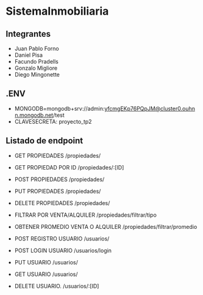 # SistemaInmobiliaria

## Integrantes

- Juan Pablo Forno
- Daniel Pisa
- Facundo Pradells
- Gonzalo Migliore
- Diego Mingonette

## .ENV
- MONGODB=mongodb+srv://admin:yfcmgEKp76PQpJM@cluster0.ouhnn.mongodb.net/test
- CLAVESECRETA: proyecto_tp2

## Listado de endpoint
- GET PROPIEDADES /propiedades/

- GET PROPIEDAD POR ID /propiedades/:[ID]

-  POST PROPIEDADES /propiedades/

-  PUT PROPIEDADES /propiedades/

-  DELETE PROPIEDADES /propiedades/

-  FILTRAR POR VENTA/ALQUILER /propiedades/filtrar/tipo

- OBTENER PROMEDIO VENTA O ALQUILER        /propiedades/filtrar/promedio

- POST REGISTRO USUARIO /usuarios/

- POST LOGIN USUARIO /usuarios/login

- PUT USUARIO /usuarios/

- GET USUARIO /usuarios/

- DELETE USUARIO. /usuarios/:[ID]
